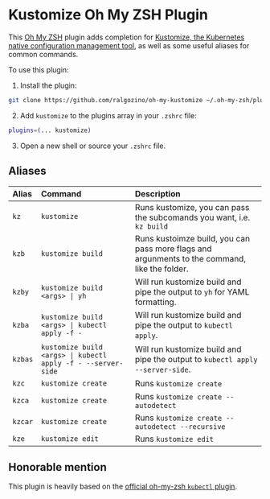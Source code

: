 # Kustomize Oh My ZSH Plugin

This [Oh My ZSH](https://ohmyz.sh/) plugin adds completion for [Kustomize, the Kubernetes native configuration management tool](https://kustomize.io/), as well as some useful aliases for common commands.

To use this plugin:

1. Install the plugin:

```bash
git clone https://github.com/ralgozino/oh-my-kustomize ~/.oh-my-zsh/plugins/kustomize
```

2. Add `kustomize` to the plugins array in your `.zshrc` file:

```zsh
plugins=(... kustomize)
```

3. Open a new shell or source your `.zshrc` file.

## Aliases

| Alias   | Command                                                      | Description                                                                                   |
| :------ | :----------------------------------------------------------- | :-------------------------------------------------------------------------------------------- |
| `kz`    | `kustomize`                                                  | Runs kustomize, you can pass the subcomands you want, i.e. `kz build`                         |
| `kzb`   | `kustomize build`                                            | Runs kustoimze build, you can pass more flags and argunments to the command, like the folder. |
| `kzby`  | `kustomize build <args> \| yh`                               | Will run kustomize build and pipe the output to `yh` for YAML formatting.                     |
| `kzba`  | `kustomize build <args> \| kubectl apply -f -`               | Will run kustomize build and pipe the output to `kubectl apply`.                              |
| `kzbas` | `kustomize build <args> \| kubectl apply -f - --server-side` | Will run kustomize build and pipe the output to `kubectl apply --server-side`.                |
| `kzc`   | `kustomize create`                                           | Runs `kustomize create`                                                                       |
| `kzca`  | `kustomize create`                                           | Runs `kustomize create --autodetect`                                                          |
| `kzcar` | `kustomize create`                                           | Runs `kustomize create --autodetect --recursive`                                              |
| `kze`   | `kustomize edit`                                             | Runs `kustomize edit`                                                                         |

## Honorable mention

This plugin is heavily based on the [official oh-my-zsh `kubectl` plugin](https://github.com/ohmyzsh/ohmyzsh/tree/master/plugins/kubectl).
